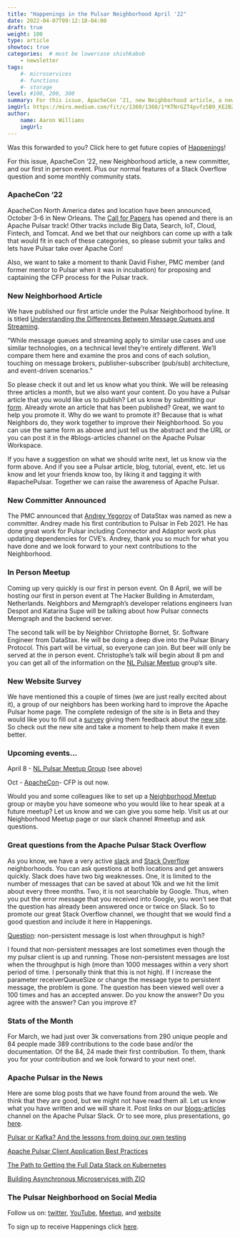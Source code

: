 ```yaml
---
title: "Happenings in the Pulsar Neighborhood April '22"
date: 2022-04-07T09:12:18-04:00
draft: true
weight: 100
type: article
showtoc: true
categories:  # must be lowercase shishkabob
    - newsletter
tags:
    #- microservices
    #- functions
    #- storage
level: #100, 200, 300
summary: For this issue, ApacheCon ‘21, new Neighborhood article, a new committer, and our first in person event.  Plus our normal features of a Stack Overflow question and some monthly community stats.
imgUrl: https://miro.medium.com/fit/c/1360/1360/1*KTNrGZT4pvfz5B9_KE2BZg.png
author:
    name: Aaron Williams
    imgUrl:
---
```


Was this forwarded to you? Click here to get future copies of [Happenings](https://lp.constantcontactpages.com/su/8nAlVKo/APNeighborhood)!

For this issue, ApacheCon ‘22, new Neighborhood article, a new committer, and our first in person event.  Plus our normal features of a Stack Overflow question and some monthly community stats.

### **ApacheCon ‘22**

ApacheCon North America dates and location have been announced, October 3-6 in New Orleans.  The [Call for Papers](https://www.apachecon.com/acna2022/) has opened and there is an Apache Pulsar track!  Other tracks include Big Data, Search, IoT, Cloud, Fintech, and Tomcat.  And we bet that our neighbors can come up with a talk that would fit in each of these categories, so please submit your talks and lets have Pulsar take over Apache Con!  

Also, we want to take a moment to thank David Fisher, PMC member (and former mentor to Pulsar when it was in incubation) for proposing and captaining the CFP process for the Pulsar track.

### **New Neighborhood Article**

We have published our first article under the Pulsar Neighborhood byline.  It is titled [Understanding the Differences Between Message Queues and Streaming](https://pulsar-neighborhood.github.io/articles/understanding-the-differences-between-message-queues-and-streaming/).

“While message queues and streaming apply to similar use cases and use similar technologies, on a technical level they’re entirely different. We’ll compare them here and examine the pros and cons of each solution, touching on message brokers, publisher-subscriber (pub/sub) architecture, and event-driven scenarios.”

So please check it out and let us know what you think.  We will be releasing three articles a month, but we also want your content.  Do you have a Pulsar article that you would like us to publish? Let us know by submitting our [form](https://github.com/pulsar-neighborhood/pulsar-neighborhood.github.io/issues/new/choose).  Already wrote an article that has been published?  Great, we want to help you promote it.  Why do we want to promote it?  Because that is what Neighbors do, they work together to improve their Neighborhood.  So you can use the same form as above and just tell us the abstract and the URL or you can post it in the #blogs-articles channel on the Apache Pulsar Workspace.

If you have a suggestion on what we should write next, let us know via the form above.  And if you see a Pulsar article, blog, tutorial, event, etc. let us know and let your friends know too, by liking it and tagging it with #apachePulsar.  Together we can raise the awareness of Apache Pulsar.

### **New Committer Announced**

The PMC announced that [Andrey Yegorov](https://github.com/dlg99) of DataStax was named as new a committer.  Andrey made his first contribution to Pulsar in Feb 2021.  He has done great work for Pulsar including Connector and Adaptor work plus updating dependencies for CVE’s.  Andrey, thank you so much for what you have done and we look forward to your next contributions to the Neighborhood.

### **In Person Meetup**

Coming up very quickly is our first in person event.  On 8 April, we will be hosting our first in person event at The Hacker Building in Amsterdam, Netherlands.  Neighbors and Memgraph’s developer relations engineers Ivan Despot and Katarina Supe will be talking about how Pulsar connects Memgraph and the backend server.  

The second talk will be by Neighbor Christophe Bornet, Sr. Software Engineer from DataStax.  He will be doing a deep dive into the Pulsar Binary Protocol.  This part will be virtual, so everyone can join.  But beer will only be served at the in person event.  Christophe’s talk will begin about 8 pm and you can get all of the information on the [NL Pulsar Meetup](https://www.meetup.com/netherlands-apache-pulsar-meetup/events/284660180/) group’s site.

### **New Website Survey**

We have mentioned this a couple of times (we are just really excited about it), a group of our neighbors has been working hard to improve the Apache Pulsar home page.  The complete redesign of the site is in Beta and they would like you to fill out a [survey](https://forms.office.com/r/QK6FYdQ158) giving them feedback about the [new site](https://pulsar-next.staged.apache.org/).  So check out the new site and take a moment to help them make it even better.

### **Upcoming events…**

April 8 - [NL Pulsar Meetup Group](https://www.meetup.com/netherlands-apache-pulsar-meetup/events/284660180/) (see above)

Oct - [ApacheCon](https://www.apachecon.com/acna2022/)- CFP is out now.

Would you and some colleagues like to set up a [Neighborhood Meetup](https://www.meetup.com/pro/apache-pulsar-neighborhood) group or maybe you have someone who you would like to hear speak at a future meetup?  Let us know and we can give you some help.  Visit us at our Neighborhood Meetup page or our slack channel #meetup and ask questions.

### **Great questions from the Apache Pulsar Stack Overflow**

As you know, we have a very active [slack](https://pulsar.apache.org/en/contact/) and [Stack Overflow](https://stackoverflow.com/questions/tagged/apache-pulsar?tab=Newest) neighborhoods.  You can ask questions at both locations and get answers quickly.  Slack does have two big weaknesses.  One, it is limited to the number of messages that can be saved at about 10k and we hit the limit about every three months.  Two, it is not searchable by Google.  Thus, when you put the error message that you received into Google, you won’t see that the question has already been answered once or twice on Slack.  So to promote our great Stack Overflow channel, we thought that we would find a good question and include it here in Happenings.  

[Question](https://stackoverflow.com/questions/70872157/non-persistent-message-is-lost-when-throughput-is-high): non-persistent message is lost when throughput is high?

I found that non-persistent messages are lost sometimes even though the my pulsar client is up and running. Those non-persistent messages are lost when the throughput is high (more than 1000 messages within a very short period of time. I personally think that this is not high). If I increase the parameter receiverQueueSize or change the message type to persistent message, the problem is gone.
The question has been viewed well over a 100 times and has an accepted answer.  Do you know the answer?  Do you agree with the answer? Can you improve it?

### **Stats of the Month**

For March, we had just over 3k conversations from 290 unique people and 84 people made 389 contributions to the code base and/or the documentation.  Of the 84, 24 made their first contribution.  To them, thank you for your contribution and we look forward to your next one!.

### **Apache Pulsar in the News**

Here are some blog posts that we have found from around the web. We think that they are good, but we might not have read them all. Let us know what you have written and we will share it. Post links on our [blogs-articles](https://apache-pulsar.slack.com/archives/C02CUPZ2KMZ) channel on the Apache Pulsar Slack.  Or to see more, plus presentations, go [here](https://pulsar.apache.org/en/resources/).

[Pulsar or Kafka? And the lessons from doing our own testing](https://www.linkedin.com/posts/owentl_pulsar-or-kafka-and-the-lessons-from-doing-acti[%E2%80%A6]ssbB?utm_source=linkedin_share&utm_medium=member_desktop_web)

[Apache Pulsar Client Application Best Practices](https://www.linkedin.com/posts/polyzos_apache-pulsar-client-application-best-practices-activity-6907936077219524608-WV0E/)

[The Path to Getting the Full Data Stack on Kubernetes](https://www.linkedin.com/posts/datastaxdevs_the-path-to-getting-the-full-data-stack-o[%E2%80%A6]r96k?utm_source=linkedin_share&utm_medium=member_desktop_web)

[Building Asynchronous Microservices with ZIO](https://www.linkedin.com/posts/ziverge_building-asynchronous-microservices-with-activ[%E2%80%A6]u4hx?utm_source=linkedin_share&utm_medium=member_desktop_web)

### **The Pulsar Neighborhood on Social Media**

Follow us on: [twitter](https://twitter.com/pulsar_neighbor), [YouTube](https://www.youtube.com/apachepulsarneighborhood), [Meetup](https://www.meetup.com/pro/apache-pulsar-neighborhood), and [website](https://pulsar-neighborhood.com/)

To sign up to receive Happenings click [here](https://lp.constantcontactpages.com/su/8nAlVKo/APNeighborhood).
